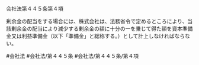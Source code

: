 会社法第４４５条第４項

剰余金の配当をする場合には、株式会社は、法務省令で定めるところにより、当該剰余金の配当により減少する剰余金の額に十分の一を乗じて得た額を資本準備金又は利益準備金（以下「準備金」と総称する。）として計上しなければならない。

#会社法
#会社法/第４４５条
#会社法/第４４５条/第４項

